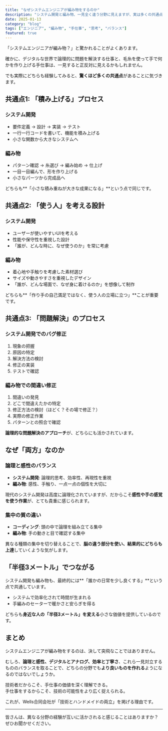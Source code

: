 ```yaml
---
title: "なぜシステムエンジニアが編み物をするのか"
description: "システム開発と編み物、一見全く違う分野に見えますが、実は多くの共通点があります。技術者が手仕事に惹かれる理由を考察してみました。"
date: 2025-01-13
category: "blog"
tags: ["エンジニア", "編み物", "手仕事", "思考", "バランス"]
featured: true
---
```


「システムエンジニアが編み物？」と驚かれることがよくあります。

確かに、デジタルな世界で論理的に問題を解決する仕事と、毛糸を使って手で何かを作り上げる手仕事は、一見すると正反対に見えるかもしれません。

でも実際にどちらも経験してみると、**驚くほど多くの共通点**があることに気づきます。

## 共通点1: 「積み上げる」プロセス

### システム開発
- 要件定義 → 設計 → 実装 → テスト
- 一行一行コードを書いて、機能を積み上げる
- 小さな関数から大きなシステムへ

### 編み物
- パターン確認 → 糸選び → 編み始め → 仕上げ
- 一目一目編んで、形を作り上げる
- 小さなパーツから完成品へ

どちらも**「小さな積み重ねが大きな成果になる」**という点で同じです。

## 共通点2: 「使う人」を考える設計

### システム開発
- ユーザーが使いやすいUIを考える
- 性能や保守性を重視した設計
- 「誰が、どんな時に、なぜ使うのか」を常に考慮

### 編み物
- 着心地や手触りを考慮した素材選び
- サイズや動きやすさを重視したデザイン
- 「誰が、どんな場面で、なぜ身に着けるのか」を想像して制作

どちらも**「作り手の自己満足ではなく、使う人の立場に立つ」**ことが重要です。

## 共通点3: 「問題解決」のプロセス

### システム開発でのバグ修正
1. 現象の把握
2. 原因の特定
3. 解決方法の検討
4. 修正の実装
5. テストで確認

### 編み物での間違い修正
1. 間違いの発見
2. どこで間違えたかの特定
3. 修正方法の検討（ほどく？その場で修正？）
4. 実際の修正作業
5. パターンとの照合で確認

**論理的な問題解決のアプローチ**が、どちらにも活かされています。

## なぜ「両方」なのか

### 論理と感性のバランス
- **システム開発**: 論理的思考、効率性、再現性を重視
- **編み物**: 感性、手触り、一点一点の個性を大切に

現代のシステム開発は高度に論理化されていますが、だからこそ**感性や手の感覚を使う作業**が、とても貴重に感じられます。

### 集中の質の違い
- **コーディング**: 頭の中で論理を組み立てる集中
- **編み物**: 手の動きと目で確認する集中

異なる種類の集中を切り替えることで、**脳の違う部分を使い、結果的にどちらも上達**していくような気がします。

## 「半径3メートル」でつながる

システム開発も編み物も、最終的には**「誰かの日常を少し良くする」**という点で共通しています。

- システムで効率化されて時間が生まれる
- 手編みのセーターで暖かさと安らぎを得る

どちらも**身近な人の「半径3メートル」を変える**小さな価値を提供しているのです。

## まとめ

システムエンジニアが編み物をするのは、決して突飛なことではありません。

むしろ、**論理と感性、デジタルとアナログ、効率と丁寧さ**、これら一見対立するもののバランスを取ることで、どちらの分野でも**より良いものを作れる**ようになるのではないでしょうか。

技術者だからこそ、手仕事の価値を深く理解できる。  
手仕事をするからこそ、技術の可能性をより広く捉えられる。

これが、Wells合同会社が「技術とハンドメイドの両立」を掲げる理由です。

---

皆さんは、異なる分野の経験が互いに活かされると感じることはありますか？  
ぜひお聞かせください。